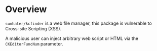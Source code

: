 # Overview

`sunhater/kcfinder` is a web file manager, this package is vulnerable to Cross-site Scripting (XSS).

A malicious user can inject arbitrary web script or HTML via the `CKEditorFuncNum` parameter.
